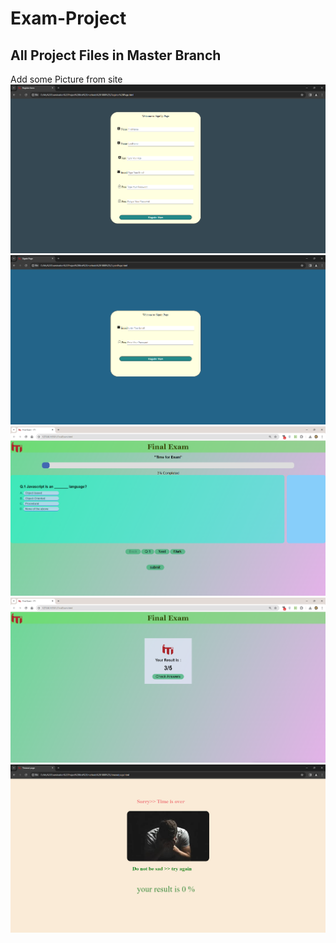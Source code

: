 # Exam-Project
<h2> All Project Files in Master Branch </h2>
Add some Picture from site

  
<img src="./Imgs/1.png" alt="">
<img src="./Imgs/2.png" alt="">
<img src="./Imgs/3.png" alt="">
<img src="./Imgs/4.png" alt="">
<img src="./Imgs/5.png" alt="">
